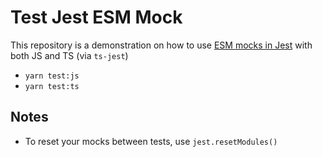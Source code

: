 # Test Jest ESM Mock

This repository is a demonstration on how to use [ESM mocks in Jest](https://jestjs.io/docs/ecmascript-modules#module-mocking-in-esm) with both JS and TS (via `ts-jest`)

- `yarn test:js`
- `yarn test:ts`

## Notes

- To reset your mocks between tests, use `jest.resetModules()`
